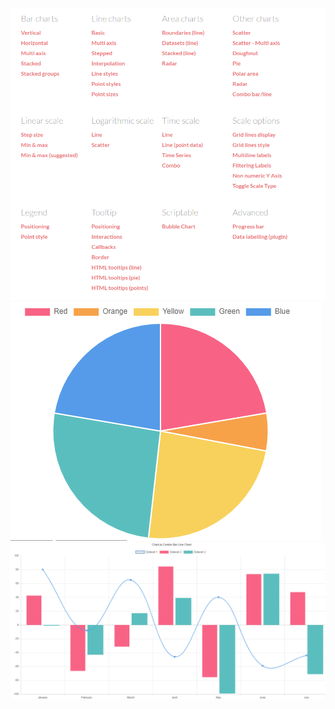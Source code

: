 <img src="./img/Charts.PNG"/>
<img src="./img/PieChart.PNG"/>
<img src="./img/ComboBarLineChart.PNG"/>